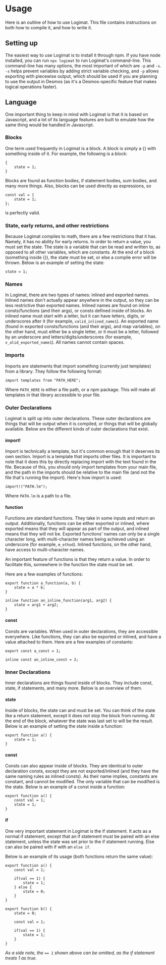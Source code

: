 # Usage
Here is an outline of how to use Logimat. This file contains instructions on both how to compile it, and how to write it.

## Setting up
The easiest way to use Logimat is to install it through npm. If you have node installed, you can run `npx logimat` to run Logimat's command-line. This command-line has many options, the most important of which are `-p` and `-s`. `-s` helps prevent variables by adding strict variable checking, and `-p` allows exporting with piecewise output, which should be used if you are planning to use the output in Desmos (as it's a Desmos-specific feature that makes logical operations faster).

## Language
One important thing to keep in mind with Logimat is that it is based on Javascript, and a lot of its language features are built to emulate how the same thing would be handled in Javascript.

### Blocks
One term used frequently in Logimat is a block. A block is simply a {} with something inside of it. For example, the following is a block:
```
{
    state = 1;
}
```

Blocks are found as function bodies, if statement bodies, sum bodies, and many more things. Also, blocks can be used directly as expressions, so
```
const val = {
    state = 1;
};
```
is perfectly valid.

### State, early returns, and other restrictions
Because Logimat compiles to math, there are a few restrictions that it has. Namely, it has no ability for early returns. In order to return a value, you must set the state. The state is a variable that can be read and written to, as opposed to all other variables, which are constants. At the end of a block (something inside {}), the state must be set, or else a compile error will be thrown. Below is an example of setting the state:
```
state = 1;
```

### Names
In Logimat, there are two types of names: inlined and exported names. Inlined names don't actually appear anywhere in the output, so they can be less restrictive than exported names. Inlined names are found on inline consts/functions (and their args), or consts defined inside of blocks. An inlined name must start with a letter, but it can have letters, digits, or underscores after it (for example, `valid_inlined_name1`). An exported name (found in exported consts/functions (and their args), and map variables), on the other hand, must either be a single letter, or it must be a letter, followed by an underscore and letters/digits/underscores (for example, `v_alid_exported_name1`). All names cannot contain spaces.

### Imports
Imports are statements that import something (currently just templates) from a library. They follow the following format:
```
import templates from "PATH_HERE";
```
Where `PATH_HERE` is either a file path, or a npm package. This will make all templates in that library accessible to your file.

### Outer Declarations
Logimat is split up into outer declarations. These outer declarations are things that will be output when it is compiled, or things that will be globally available. Below are the different kinds of outer declarations that exist.

#### import!
Import is technically a template, but it's common enough that it deserves its own section. Import is a template that imports other files. It is important to note that it does this by directly replacing import with the text found in the file. Because of this, you should only import templates from your main file, and the path in the imports should be relative to the main file (and not the file that's running the import). Here's how import is used:
```
import!("PATH.lm");
```
Where `PATH.lm` is a path to a file.

#### function
Functions are standard functions. They take in some inputs and return an output. Additionally, functions can be either exported or inlined, where exported means that they will appear as part of the output, and inlined means that they will not be. Exported functions' names can only be a single character long, with multi-character names being achieved using an underscore (for example, `m_ethod`). Inlined functions, on the other hand, have access to multi-character names.

An important feature of functions is that they return a value. In order to facilitate this, somewhere in the function the state must be set.

Here are a few examples of functions:
```
export function a_function(a, b) {
    state = a * b;
}

inline function an_inline_function(arg1, arg2) {
    state = arg1 + arg2;
}
```

#### const
Consts are variables. When used in outer declarations, they are accessible everywhere. Like functions, they can also be exported or inlined, and have a value attached to them. Here are a few examples of constants:
```
export const a_const = 1;

inline const an_inline_const = 2;
```

### Inner Declarations
Inner declarations are things found inside of blocks. They include const, state, if statements, and many more. Below is an overview of them.

#### state
Inside of blocks, the state can and must be set. You can think of the state like a return statement, except it does not stop the block from running. At the end of the block, whatever the state was last set to will be the result. Below is an example of setting the state inside a function:
```
export function a() {
    state = 1;
}
```

#### const
Consts can also appear inside of blocks. They are identical to outer declaration consts, except they are not exported/inlined (and they have the same naming rules as inlined consts). As their name implies, constants are constant, and cannot be modified. The only variable that can be modified is the state. Below is an example of a const inside a function:
```
export function a() {
    const val = 1;
    state = 1;
}
```

#### if
One very important statement in Logimat is the if statement. It acts as a normal if statement, except that an if statement must be paired with an else statement, unless the state was set prior to the if statement running. Else can also be paired with if with an `else if`.

Below is an example of its usage (both functions return the same value):
```
export function a() {
    const val = 1;
    
    if(val == 1) {
        state = 1;
    } else {
        state = 0;
    }
}

export function b() {
    state = 0;

    const val = 1;
    
    if(val == 1) {
        state = 1;
    }
}
```
*As a side note, the `== 1` shown above can be omitted, as the if statement treats 1 as true.*